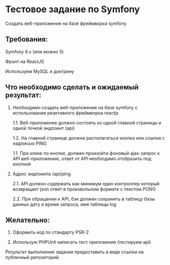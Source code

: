 # Тестовое задание по Symfony

Создать веб-приложение на базе фреймворка symfony

## Требования:

Symfony 6.x (или можно 5)

Фронт на ReactJS

Используем MySQL и доктрину

## Что необходимо сделать и ожидаемый результат:

1. Необходимо создать веб-приложение на базе symfony с использование реактивного фреймворка reactjs

    1.1. Веб-приложение должно состоять из одной главной страницы и одной точкой эндпоинт (api)

    1.2. На главной странице должна располагаться кнопка или ссылка с надписью PING

    1.1. При клике по кнопке, должен произойти фоновый ajax-запрос к API веб-приложению, ответ от API необходимо отобразить под кнопкой

2. Адрес эндпоинта /api/ping

    2.1. API должно содержать как минимум один контроллер который возвращает json ответ в произвольном формате с текстом PONG

    2.2. При обращении к API, бэк должен сохранить в таблицу базы данных дату и время запроса, имя таблицы log

## Желательно:

1. Оформить код по стандарту PSR-2

2. Использую PHPUnit написать тест приложения (тестируем api)

Результат выполнения задания предоставить в виде ссылки на публичный репозиторий.
